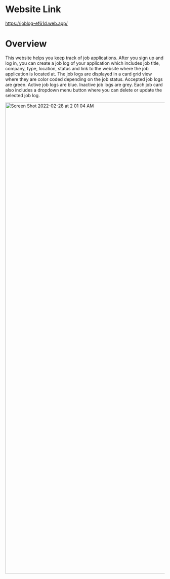 # Website Link
https://joblog-ef61d.web.app/

# Overview
This website helps you keep track of job applications. After you sign up and log in, you can create a job log of your application which includes job title, company, type, location, status and link to the website where the job application is located at. The job logs are displayed in a card grid view where they are color coded depending on the job status. Accepted job logs are green. Active job logs are blue. Inactive job logs are grey. Each job card also includes a dropdown menu button where you can delete or update the selected job log.

<img width="1491" alt="Screen Shot 2022-02-28 at 2 01 04 AM" src="https://user-images.githubusercontent.com/54912970/155963531-e319a814-022e-4697-87b0-55eb17b73b97.png">
